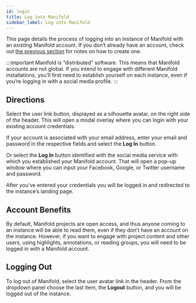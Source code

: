 ```yaml
---
id: login
title: Log into Manifold
sidebar_label: Log into Manifold
---
```


This page details the process of logging into an instance of Manifold with an *existing* Manifold account. If you don’t already have an account, check out [the previous section](./create_account.md) for notes on how to create one.

:::important
Manifold is “distributed” software. This means that Manifold accounts are not global. If you intend to engage with different Manifold installations, you’ll first need to establish yourself on each instance, even if you’re logging in with a social media profile.
:::

## Directions

Select the user link button, displayed as a silhouette avatar, on the right side of the header. This will open a modal overlay where you can login with your existing account credentials.

If your account is associated with your email address, enter your email and password in the respective fields and select the **Log In** button.

Or select the **Log In** button identified with the social media service with which you established your Manifold account. That will open a pop-up window where you can input your Facebook, Google, or Twitter username and password.

After you’ve entered your credentials you will be logged in and redirected to the instance’s landing page.

## Account Benefits

By default, Manifold projects are open access, and thus anyone coming to an instance will be able to read them, even if they don’t have an account on the instance. However, if you want to engage with project content and other users, using highlights, annotations, or reading groups, you will need to be logged in with a Manifold account.

## Logging Out

To log out of Manifold, select the user avatar link in the header. From the dropdown panel choose the last item, the **Logout** button, and you will be logged out of the instance.